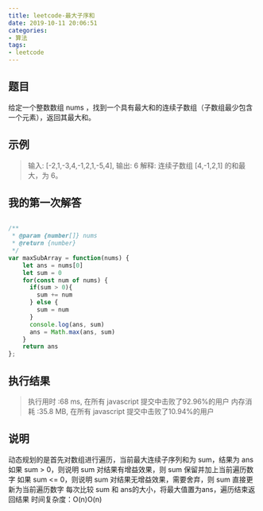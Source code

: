 ```yaml
---
title: leetcode-最大子序和
date: 2019-10-11 20:06:51
categories:
- 算法
tags:
- leetcode
---
```


## 题目

给定一个整数数组 nums ，找到一个具有最大和的连续子数组（子数组最少包含一个元素），返回其最大和。


## 示例

> 输入: [-2,1,-3,4,-1,2,1,-5,4],
> 输出: 6
> 解释: 连续子数组 [4,-1,2,1] 的和最大，为 6。

## 我的第一次解答

```javascript

/**
 * @param {number[]} nums
 * @return {number}
 */
var maxSubArray = function(nums) {
    let ans = nums[0]
    let sum = 0
    for(const num of nums) {
      if(sum > 0){
        sum += num
      } else {
        sum = num
      }
      console.log(ans, sum)
      ans = Math.max(ans, sum)
    }
    return ans
};

```

##  执行结果

> 执行用时 :68 ms, 在所有 javascript 提交中击败了92.96%的用户
> 内存消耗 :35.8 MB, 在所有 javascript 提交中击败了10.94%的用户

## 说明
动态规划的是首先对数组进行遍历，当前最大连续子序列和为 sum，结果为 ans
如果 sum > 0，则说明 sum 对结果有增益效果，则 sum 保留并加上当前遍历数字
如果 sum <= 0，则说明 sum 对结果无增益效果，需要舍弃，则 sum 直接更新为当前遍历数字
每次比较 sum 和 ans的大小，将最大值置为ans，遍历结束返回结果
时间复杂度：O(n)O(n)
